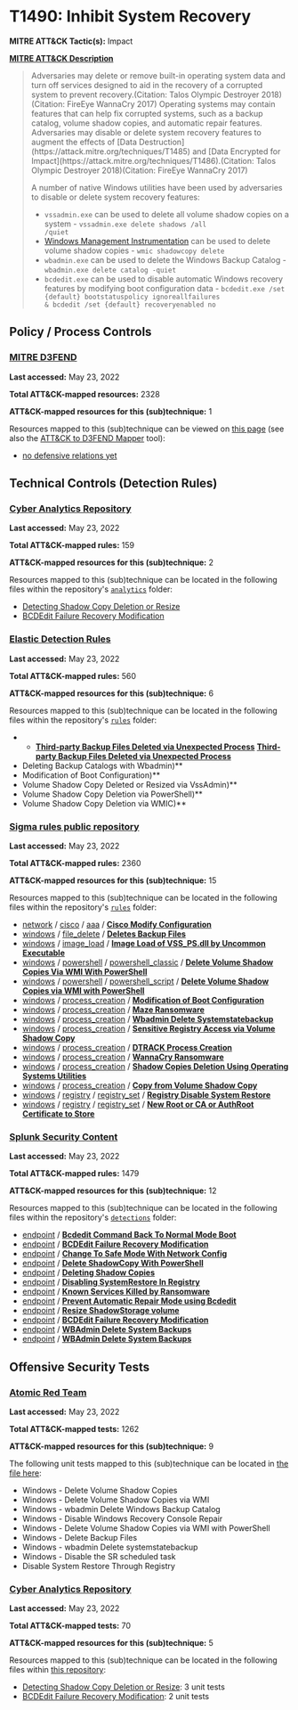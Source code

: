 # T1490: Inhibit System Recovery
**MITRE ATT&CK Tactic(s):** Impact

**[MITRE ATT&CK Description](https://attack.mitre.org/techniques/T1490)**
<blockquote>Adversaries may delete or remove built-in operating system data and turn off services designed to aid in the recovery of a corrupted system to prevent recovery.(Citation: Talos Olympic Destroyer 2018)(Citation: FireEye WannaCry 2017) Operating systems may contain features that can help fix corrupted systems, such as a backup catalog, volume shadow copies, and automatic repair features. Adversaries may disable or delete system recovery features to augment the effects of [Data Destruction](https://attack.mitre.org/techniques/T1485) and [Data Encrypted for Impact](https://attack.mitre.org/techniques/T1486).(Citation: Talos Olympic Destroyer 2018)(Citation: FireEye WannaCry 2017)

A number of native Windows utilities have been used by adversaries to disable or delete system recovery features:

* <code>vssadmin.exe</code> can be used to delete all volume shadow copies on a system - <code>vssadmin.exe delete shadows /all /quiet</code>
* [Windows Management Instrumentation](https://attack.mitre.org/techniques/T1047) can be used to delete volume shadow copies - <code>wmic shadowcopy delete</code>
* <code>wbadmin.exe</code> can be used to delete the Windows Backup Catalog - <code>wbadmin.exe delete catalog -quiet</code>
* <code>bcdedit.exe</code> can be used to disable automatic Windows recovery features by modifying boot configuration data - <code>bcdedit.exe /set {default} bootstatuspolicy ignoreallfailures & bcdedit /set {default} recoveryenabled no</code></blockquote>

## Policy / Process Controls
### [MITRE D3FEND](https://d3fend.mitre.org/)
**Last accessed:** May 23, 2022

**Total ATT&CK-mapped resources:** 2328

**ATT&CK-mapped resources for this (sub)technique:** 1

Resources mapped to this (sub)technique can be viewed on [this page](https://d3fend.mitre.org/) (see also the [ATT&CK to D3FEND Mapper](https://d3fend.mitre.org/tools/attack-mapper) tool):

* [no defensive relations yet](https://d3fend.mitre.org/technique/d3f:nodefensiverelationsyet)

## Technical Controls (Detection Rules)
### [Cyber Analytics Repository](https://car.mitre.org)
**Last accessed:** May 23, 2022

**Total ATT&CK-mapped rules:** 159

**ATT&CK-mapped resources for this (sub)technique:** 2

Resources mapped to this (sub)technique can be located in the following files within the repository's <code>[analytics](https://github.com/mitre-attack/car/blob/master/analytics)</code> folder:

* [Detecting Shadow Copy Deletion or Resize](https://github.com/mitre-attack/car/tree/master/analytics/CAR-2021-01-009.yaml)
* [BCDEdit Failure Recovery Modification](https://github.com/mitre-attack/car/tree/master/analytics/CAR-2021-05-003.yaml)

### [Elastic Detection Rules](https://github.com/elastic/detection-rules)
**Last accessed:** May 23, 2022

**Total ATT&CK-mapped rules:** 560

**ATT&CK-mapped resources for this (sub)technique:** 6

Resources mapped to this (sub)technique can be located in the following files within the repository's <code>[rules](https://github.com/elastic/detection-rules/tree/main/rules)</code> folder:

* * **[Third-party Backup Files Deleted via Unexpected Process](https://github.com/elastic/detection-rules/blob/main/rules/windows/impact_backup_file_deletion.toml)**
**[Third-party Backup Files Deleted via Unexpected Process](https://github.com/elastic/detection-rules/blob/main/rules/windows/impact_backup_file_deletion.toml)**
* Deleting Backup Catalogs with Wbadmin)**
* Modification of Boot Configuration)**
* Volume Shadow Copy Deleted or Resized via VssAdmin)**
* Volume Shadow Copy Deletion via PowerShell)**
* Volume Shadow Copy Deletion via WMIC)**

### [Sigma rules public repository](https://github.com/SigmaHQ/sigma)
**Last accessed:** May 23, 2022

**Total ATT&CK-mapped rules:** 2360

**ATT&CK-mapped resources for this (sub)technique:** 15

Resources mapped to this (sub)technique can be located in the following files within the repository's <code>[rules](https://github.com/SigmaHQ/sigma/tree/master/rules)</code> folder:

* [network](https://github.com/SigmaHQ/sigma/tree/master/rules/network/) / [cisco](https://github.com/SigmaHQ/sigma/tree/master/rules/network/cisco/) / [aaa](https://github.com/SigmaHQ/sigma/tree/master/rules/network/cisco/aaa/) / **[Cisco Modify Configuration](https://github.com/SigmaHQ/sigma/blob/master/rules/network/cisco/aaa/cisco_cli_modify_config.yml)**
* [windows](https://github.com/SigmaHQ/sigma/tree/master/rules/windows/) / [file_delete](https://github.com/SigmaHQ/sigma/tree/master/rules/windows/file_delete/) / **[Deletes Backup Files](https://github.com/SigmaHQ/sigma/blob/master/rules/windows/file_delete/file_delete_win_delete_backup_file.yml)**
* [windows](https://github.com/SigmaHQ/sigma/tree/master/rules/windows/) / [image_load](https://github.com/SigmaHQ/sigma/tree/master/rules/windows/image_load/) / **[Image Load of VSS_PS.dll by Uncommon Executable](https://github.com/SigmaHQ/sigma/blob/master/rules/windows/image_load/image_load_susp_vss_ps_load.yml)**
* [windows](https://github.com/SigmaHQ/sigma/tree/master/rules/windows/) / [powershell](https://github.com/SigmaHQ/sigma/tree/master/rules/windows/powershell/) / [powershell_classic](https://github.com/SigmaHQ/sigma/tree/master/rules/windows/powershell/powershell_classic/) / **[Delete Volume Shadow Copies Via WMI With PowerShell](https://github.com/SigmaHQ/sigma/blob/master/rules/windows/powershell/powershell_classic/posh_pc_delete_volume_shadow_copies.yml)**
* [windows](https://github.com/SigmaHQ/sigma/tree/master/rules/windows/) / [powershell](https://github.com/SigmaHQ/sigma/tree/master/rules/windows/powershell/) / [powershell_script](https://github.com/SigmaHQ/sigma/tree/master/rules/windows/powershell/powershell_script/) / **[Delete Volume Shadow Copies via WMI with PowerShell](https://github.com/SigmaHQ/sigma/blob/master/rules/windows/powershell/powershell_script/posh_ps_susp_win32_shadowcopy.yml)**
* [windows](https://github.com/SigmaHQ/sigma/tree/master/rules/windows/) / [process_creation](https://github.com/SigmaHQ/sigma/tree/master/rules/windows/process_creation/) / **[Modification of Boot Configuration](https://github.com/SigmaHQ/sigma/blob/master/rules/windows/process_creation/proc_creation_win_bootconf_mod.yml)**
* [windows](https://github.com/SigmaHQ/sigma/tree/master/rules/windows/) / [process_creation](https://github.com/SigmaHQ/sigma/tree/master/rules/windows/process_creation/) / **[Maze Ransomware](https://github.com/SigmaHQ/sigma/blob/master/rules/windows/process_creation/proc_creation_win_crime_maze_ransomware.yml)**
* [windows](https://github.com/SigmaHQ/sigma/tree/master/rules/windows/) / [process_creation](https://github.com/SigmaHQ/sigma/tree/master/rules/windows/process_creation/) / **[Wbadmin Delete Systemstatebackup](https://github.com/SigmaHQ/sigma/blob/master/rules/windows/process_creation/proc_creation_win_delete_systemstatebackup.yml)**
* [windows](https://github.com/SigmaHQ/sigma/tree/master/rules/windows/) / [process_creation](https://github.com/SigmaHQ/sigma/tree/master/rules/windows/process_creation/) / **[Sensitive Registry Access via Volume Shadow Copy](https://github.com/SigmaHQ/sigma/blob/master/rules/windows/process_creation/proc_creation_win_malware_conti_shadowcopy.yml)**
* [windows](https://github.com/SigmaHQ/sigma/tree/master/rules/windows/) / [process_creation](https://github.com/SigmaHQ/sigma/tree/master/rules/windows/process_creation/) / **[DTRACK Process Creation](https://github.com/SigmaHQ/sigma/blob/master/rules/windows/process_creation/proc_creation_win_malware_dtrack.yml)**
* [windows](https://github.com/SigmaHQ/sigma/tree/master/rules/windows/) / [process_creation](https://github.com/SigmaHQ/sigma/tree/master/rules/windows/process_creation/) / **[WannaCry Ransomware](https://github.com/SigmaHQ/sigma/blob/master/rules/windows/process_creation/proc_creation_win_malware_wannacry.yml)**
* [windows](https://github.com/SigmaHQ/sigma/tree/master/rules/windows/) / [process_creation](https://github.com/SigmaHQ/sigma/tree/master/rules/windows/process_creation/) / **[Shadow Copies Deletion Using Operating Systems Utilities](https://github.com/SigmaHQ/sigma/blob/master/rules/windows/process_creation/proc_creation_win_shadow_copies_deletion.yml)**
* [windows](https://github.com/SigmaHQ/sigma/tree/master/rules/windows/) / [process_creation](https://github.com/SigmaHQ/sigma/tree/master/rules/windows/process_creation/) / **[Copy from Volume Shadow Copy](https://github.com/SigmaHQ/sigma/blob/master/rules/windows/process_creation/proc_creation_win_susp_cmd_shadowcopy_access.yml)**
* [windows](https://github.com/SigmaHQ/sigma/tree/master/rules/windows/) / [registry](https://github.com/SigmaHQ/sigma/tree/master/rules/windows/registry/) / [registry_set](https://github.com/SigmaHQ/sigma/tree/master/rules/windows/registry/registry_set/) / **[Registry Disable System Restore](https://github.com/SigmaHQ/sigma/blob/master/rules/windows/registry/registry_set/registry_set_disable_system_restore.yml)**
* [windows](https://github.com/SigmaHQ/sigma/tree/master/rules/windows/) / [registry](https://github.com/SigmaHQ/sigma/tree/master/rules/windows/registry/) / [registry_set](https://github.com/SigmaHQ/sigma/tree/master/rules/windows/registry/registry_set/) / **[New Root or CA or AuthRoot Certificate to Store](https://github.com/SigmaHQ/sigma/blob/master/rules/windows/registry/registry_set/registry_set_install_root_or_ca_certificat.yml)**

### [Splunk Security Content](https://github.com/splunk/security_content)
**Last accessed:** May 23, 2022

**Total ATT&CK-mapped rules:** 1479

**ATT&CK-mapped resources for this (sub)technique:** 12

Resources mapped to this (sub)technique can be located in the following files within the repository's <code>[detections](https://github.com/splunk/security_content/tree/develop/detections)</code> folder:

* [endpoint](https://github.com/splunk/security_content/tree/develop/detections/endpoint/) / **[Bcdedit Command Back To Normal Mode Boot](https://github.com/splunk/security_content/blob/develop/detections/endpoint/bcdedit_command_back_to_normal_mode_boot.yml)**
* [endpoint](https://github.com/splunk/security_content/tree/develop/detections/endpoint/) / **[BCDEdit Failure Recovery Modification](https://github.com/splunk/security_content/blob/develop/detections/endpoint/bcdedit_failure_recovery_modification.yml)**
* [endpoint](https://github.com/splunk/security_content/tree/develop/detections/endpoint/) / **[Change To Safe Mode With Network Config](https://github.com/splunk/security_content/blob/develop/detections/endpoint/change_to_safe_mode_with_network_config.yml)**
* [endpoint](https://github.com/splunk/security_content/tree/develop/detections/endpoint/) / **[Delete ShadowCopy With PowerShell](https://github.com/splunk/security_content/blob/develop/detections/endpoint/delete_shadowcopy_with_powershell.yml)**
* [endpoint](https://github.com/splunk/security_content/tree/develop/detections/endpoint/) / **[Deleting Shadow Copies](https://github.com/splunk/security_content/blob/develop/detections/endpoint/deleting_shadow_copies.yml)**
* [endpoint](https://github.com/splunk/security_content/tree/develop/detections/endpoint/) / **[Disabling SystemRestore In Registry](https://github.com/splunk/security_content/blob/develop/detections/endpoint/disabling_systemrestore_in_registry.yml)**
* [endpoint](https://github.com/splunk/security_content/tree/develop/detections/endpoint/) / **[Known Services Killed by Ransomware](https://github.com/splunk/security_content/blob/develop/detections/endpoint/known_services_killed_by_ransomware.yml)**
* [endpoint](https://github.com/splunk/security_content/tree/develop/detections/endpoint/) / **[Prevent Automatic Repair Mode using Bcdedit](https://github.com/splunk/security_content/blob/develop/detections/endpoint/prevent_automatic_repair_mode_using_bcdedit.yml)**
* [endpoint](https://github.com/splunk/security_content/tree/develop/detections/endpoint/) / **[Resize ShadowStorage volume](https://github.com/splunk/security_content/blob/develop/detections/endpoint/resize_shadowstorage_volume.yml)**
* [endpoint](https://github.com/splunk/security_content/tree/develop/detections/endpoint/) / **[BCDEdit Failure Recovery Modification](https://github.com/splunk/security_content/blob/develop/detections/endpoint/ssa___bcdedit_failure_recovery_modification.yml)**
* [endpoint](https://github.com/splunk/security_content/tree/develop/detections/endpoint/) / **[WBAdmin Delete System Backups](https://github.com/splunk/security_content/blob/develop/detections/endpoint/ssa___wbadmin_delete_system_backups.yml)**
* [endpoint](https://github.com/splunk/security_content/tree/develop/detections/endpoint/) / **[WBAdmin Delete System Backups](https://github.com/splunk/security_content/blob/develop/detections/endpoint/wbadmin_delete_system_backups.yml)**


## Offensive Security Tests
### [Atomic Red Team](https://github.com/redcanaryco/atomic-red-team)
**Last accessed:** May 23, 2022

**Total ATT&CK-mapped tests:** 1262

**ATT&CK-mapped resources for this (sub)technique:** 9

The following unit tests mapped to this (sub)technique can be located in [the file here](https://github.com/redcanaryco/atomic-red-team/tree/master/atomics/T1490/T1490.yaml):

* Windows - Delete Volume Shadow Copies
* Windows - Delete Volume Shadow Copies via WMI
* Windows - wbadmin Delete Windows Backup Catalog
* Windows - Disable Windows Recovery Console Repair
* Windows - Delete Volume Shadow Copies via WMI with PowerShell
* Windows - Delete Backup Files
* Windows - wbadmin Delete systemstatebackup
* Windows - Disable the SR scheduled task
* Disable System Restore Through Registry

### [Cyber Analytics Repository](https://car.mitre.org)
**Last accessed:** May 23, 2022

**Total ATT&CK-mapped tests:** 70

**ATT&CK-mapped resources for this (sub)technique:** 5

Resources mapped to this (sub)technique can be located in the following files within [this repository](https://github.com/mitre-attack/car/blob/master/analytics):

* [Detecting Shadow Copy Deletion or Resize](https://github.com/mitre-attack/car/tree/master/analytics/CAR-2021-01-009.yaml): 3 unit tests
* [BCDEdit Failure Recovery Modification](https://github.com/mitre-attack/car/tree/master/analytics/CAR-2021-05-003.yaml): 2 unit tests

